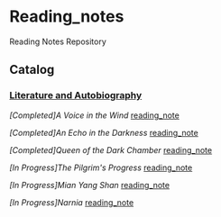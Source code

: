 # Reading_notes
Reading Notes Repository 
## Catalog

### [Literature and Autobiography](./Literature)

*[Completed]A Voice in the Wind* [reading_note](./Literature/A_voice_in_the_wind.md) 

*[Completed]An Echo in the Darkness* [reading_note](./Literature/An_echo_in_the_darkness.md)

*[Completed]Queen of the Dark Chamber* [reading_note](./Literature/Queen_of_the_Dark_Chamber.md) 

*[In Progress]The Pilgrim's Progress* [reading_note](./Literature/The_Pilgrims_Progress.md) 

*[In Progress]Mian Yang Shan* [reading_note](./Literature/Mian_Yang_shan.md) 

*[In Progress]Narnia* [reading_note](./Literature/narnia_essay.md) 

